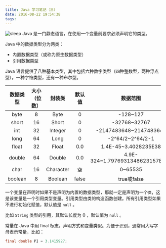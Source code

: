 ```yaml
---
title: Java 学习笔记（三）
date: 2016-08-22 19:54:38
tags:
---
```

![sleep](http://7xw3qx.com1.z0.glb.clouddn.com/16-8-23/96002262.jpg)
Java 是一门静态语言，在使用一个变量前要求必须声明它的类型。
<!-- more -->
Java 中的数据类型分为两类：

- 内置数据类型（或称为原生数据类型）
- 引用数据类型

Java 语言提供了八种基本类型，其中包括六种数字类型（四种整数型，两种浮点型），一种字符类型，还有一种布尔型。

| 数据类型      | 大小（位数）  | 封装类        | 默认值  | 数据范围      |
|:--------------:|:---------------:|:---------------:|:---------------:|:---------:|
| byte | 8 | Byte | 0 | -128~127 |
| short | 16 | Short | 0 | -32768~32767 |
| int | 32 | Integer | 0 | -2147483648~2147483647 |
| long | 64 | Long | 0 | -2^64/2~2^64/2-1 |
| float | 32 | Float | 0.0 | 1.4E-45~3.4028235E38 |
| double | 64 | Double | 0.0 | 4.9E-324~1.7976931348623157E308 |
| char | 16 | Character | 空 | 0~65535 |
| boolean | 8 | Boolean | false | true或false |

一个变量在声明时如果不是声明为内置的数据类型，那就一定是声明为一个`类`，这是该变量是一个引用类型变量。引用类型由类的构造函数创建。所有引用类型如果不进行初始化赋值，默认值是 `null` 。

比如 `String` 类型的引用，其默认长度为 0 ，默认值为 `null` 。

常量在 Java 中用 final 标志，声明方式和变量类似。为便于识别，通常用大写字母表示常量，比如：

``` java
final double PI = 3.1415927;
```

